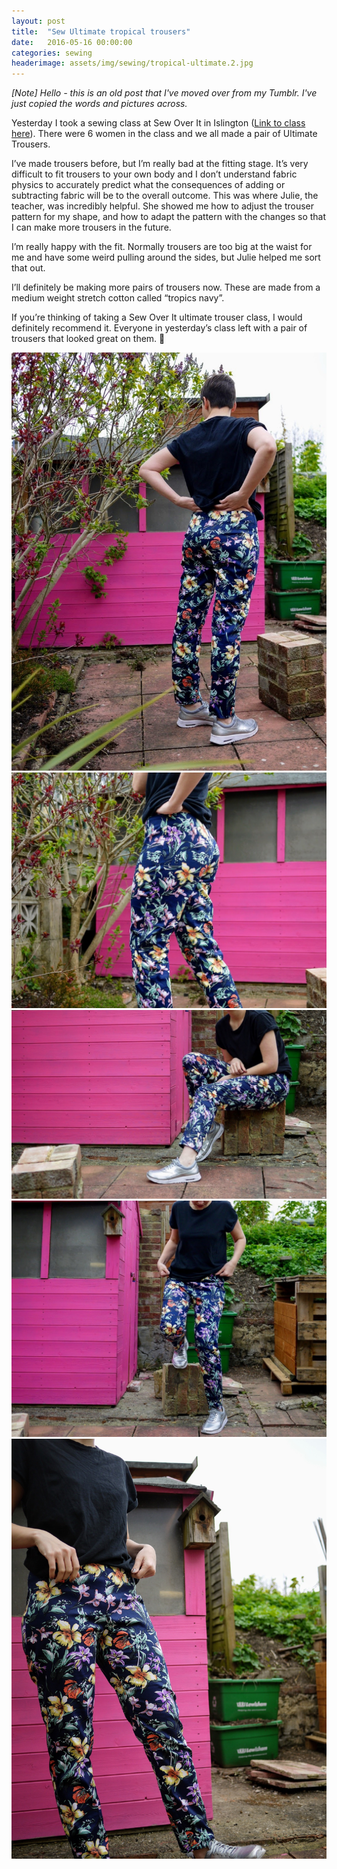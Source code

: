 ```yaml
---
layout: post
title:  "Sew Ultimate tropical trousers"
date:   2016-05-16 00:00:00
categories: sewing
headerimage: assets/img/sewing/tropical-ultimate.2.jpg
---
```


_[Note] Hello - this is an old post that I've moved over from my Tumblr. I've just copied the words and pictures across._

Yesterday I took a sewing class at Sew Over It in Islington ([Link to class here](https://sewoverit.co.uk/sewing-classes-london/)). There were 6 women in the class and we all made a pair of Ultimate Trousers.

I’ve made trousers before, but I’m really bad at the fitting stage. It’s very difficult to fit trousers to your own body and I don’t understand fabric physics to accurately predict what the consequences of adding or subtracting fabric will be to the overall outcome. This was where Julie, the teacher, was incredibly helpful. She showed me how to adjust the trouser pattern for my shape, and how to adapt the pattern with the changes so that I can make more trousers in the future.

I’m really happy with the fit. Normally trousers are too big at the waist for me and have some weird pulling around the sides, but Julie helped me sort that out.

I’ll definitely be making more pairs of trousers now. These are made from a medium weight stretch cotton called “tropics navy”.

If you’re thinking of taking a Sew Over It ultimate trouser class, I would definitely recommend it. Everyone in yesterday’s class left with a pair of trousers that looked great on them. 🍑

![tropical ultimate trouser](/assets/img/sewing/tropical-ultimate.1.jpg)
![tropical ultimate trouser](/assets/img/sewing/tropical-ultimate.2.jpg)
![tropical ultimate trouser](/assets/img/sewing/tropical-ultimate.3.jpg)
![tropical ultimate trouser](/assets/img/sewing/tropical-ultimate.4.jpg)
![tropical ultimate trouser](/assets/img/sewing/tropical-ultimate.5.jpg)

